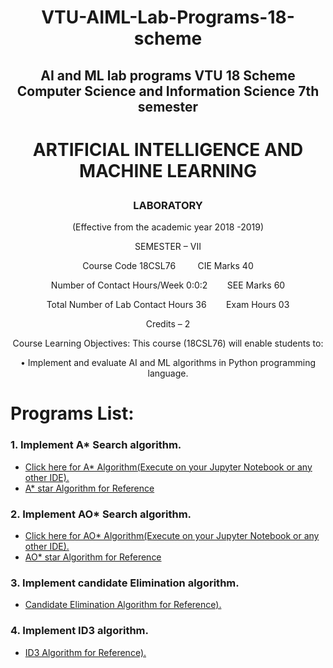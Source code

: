 # <p align="center">VTU-AIML-Lab-Programs-18-scheme</p>
## <p align="center">AI and ML lab programs VTU 18 Scheme Computer Science and Information Science 7th semester</p>

# <p align="center">ARTIFICIAL INTELLIGENCE AND MACHINE LEARNING</p>
### <p align="center">LABORATORY</p>

<p align="center">(Effective from the academic year 2018 -2019)</p>
<p align="center">SEMESTER – VII</p>
 <p align="center">Course Code 18CSL76&nbsp;&nbsp;&nbsp;&nbsp;&nbsp;&nbsp;&nbsp;&nbsp;&nbsp;CIE Marks 40</p>
 <p align="center">Number of Contact Hours/Week 0:0:2&nbsp;&nbsp;&nbsp;&nbsp;&nbsp;&nbsp;&nbsp;&nbsp;SEE Marks 60</p>
 <p align="center">Total Number of Lab Contact Hours 36&nbsp;&nbsp;&nbsp;&nbsp;&nbsp;&nbsp;&nbsp;&nbsp;Exam Hours 03</p>
<p align="center">Credits – 2</p>
<p align="center">Course Learning Objectives: This course (18CSL76) will enable students to:</p>
<p align="center"> • Implement and evaluate AI and ML algorithms in Python programming language. </p>

# Programs List:
### 1. Implement A* Search algorithm.
<!-- BLOG-POST-LIST:START -->
- [Click here for A* Algorithm(Execute on your Jupyter Notebook or any other IDE).](https://github.com/AshishVajpayee/VTU-AIML-Lab-Programs/blob/master/AIML1and2.ipynb)
- [A* star Algorithm for Reference](https://github.com/AshishVajpayee/VTU-AIML-Lab-Programs/blob/master/AIML1and2.md)

### 2. Implement AO* Search algorithm.
<!-- BLOG-POST-LIST:START -->
- [Click here for AO* Algorithm(Execute on your Jupyter Notebook or any other IDE).](https://github.com/AshishVajpayee/VTU-AIML-Lab-Programs/blob/master/AIML1and2.ipynb)
- [AO* star Algorithm for Reference](https://github.com/AshishVajpayee/VTU-AIML-Lab-Programs/blob/master/AIML1and2.md)

### 3. Implement candidate Elimination algorithm.
<!-- BLOG-POST-LIST:START -->
- [Candidate Elimination Algorithm for Reference).](https://github.com/AshishVajpayee/VTU-AIML-Lab-Programs/blob/master/candidateElimination/CandidateElimination.md)

### 4. Implement ID3 algorithm.
<!-- BLOG-POST-LIST:START -->
- [ID3 Algorithm for Reference).](https://github.com/AshishVajpayee/VTU-AIML-Lab-Programs/blob/master/ID3/ID3%20Algorithm.md)



